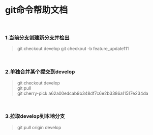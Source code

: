 # git命令帮助文档
<br/>

### 1.当前分支创建新分支并检出
> git checkout develop
> git checkout -b feature_update111

<br/>

### 2.单独合并某个提交到develop
> git checkout develop  
> git pull  
> git cherry-pick a62a00edcab9b348df7c6e2b3386a11517e234da

<br/>

### 3.拉取develop到本地分支
> git pull origin develop
